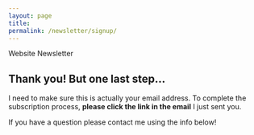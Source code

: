 ```yaml
---
layout: page
title:
permalink: /newsletter/signup/
---
```


Website Newsletter

Thank you! But one last step...
---

I need to make sure this is actually your email address. To complete the subscription process, **please click the link in the email** I just sent you.

If you have a question please contact me using the info below!
